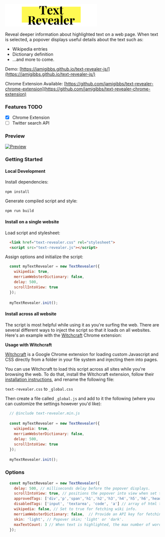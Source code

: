 <img src="logo.png" alt="Text Revealer" width="300"/>

Reveal deeper information about highlighted text on a web page. When text is selected, a popover displays useful details about the text such as:

- Wikipedia entries
- Dictionary definition
- ...and more to come.

Demo: [https://jamigibbs.github.io/text-revealer-js/](https://jamigibbs.github.io/text-revealer-js/)

Chrome Extension Available: [https://github.com/jamigibbs/text-revealer-chrome-extension](https://github.com/jamigibbs/text-revealer-chrome-extension)

### Features TODO

- [X] Chrome Extension
- [ ] Twitter search API

### Preview

[<img src="preview.gif" alt="Preview" />](https://jamigibbs.github.io/text-revealer-js/)

### Getting Started

#### Local Development

Install dependencies:

`npm install`

Generate compiled script and style:

`npm run build`

#### Install on a single website

Load script and stylesheet:

```html
  <link href="text-revealer.css" rel="stylesheet">
  <script src="text-revealer.js"></script>
```

Assign options and initialize the script:

```js
  const myTextRevealer = new TextRevealer({ 
    wikipedia: true,
    merriamWebsterDictionary: false,
    delay: 500,
    scrollIntoView: true
  });

  myTextRevealer.init();
```

#### Install across all website

The script is most helpful while using it as you're surfing the web. There are several different ways to inject the script so that it loads on all websites. Here's an example with the [Witchcraft](https://luciopaiva.com/witchcraft/) Chrome extension:

**Usage with Witchcraft**

[Witchcraft](https://luciopaiva.com/witchcraft/) is a Google Chrome extension for loading custom Javascript and CSS directly from a folder in your file system and injecting them into pages.

You can use Witchcraft to load this script across all sites while you're browsing the web. To do that, install the Witchcraft extension, follow their [installation instructions](https://luciopaiva.com/witchcraft/how-to-install.html), and rename the following file:

`text-revealer.css` to `_global.css`

Then create a file called `_global.js` and add to it the following (where you can customize the settings however you'd like):

```js
  // @include text-revealer.min.js

  const myTextRevealer = new TextRevealer({ 
    wikipedia: true,
    merriamWebsterDictionary: false,
    delay: 500,
    scrollIntoView: true
  });

  myTextRevealer.init();
```

### Options

```js
  const myTextRevealer = new TextRevealer({ 
    delay: 500, // milliseconds delay before the popover displays.
    scrollIntoView: true, // positions the popover into view when set to true.
    approvedTags: ['div','p','span','h1','h2','h3','h4','h5','h6','header','li','pre','b','strong'] // array of html tags.
    disabledTags: ['input', 'textarea', 'code', 'a'] // array of html tags.
    wikipedia: false, // Set to true for fetching wiki info.
    merriamWebsterDictionary: false,  // Provide an API key for fetching dictionary info; https://dictionaryapi.com/
    skin: 'light', // Popover skin; 'light' or 'dark'.
    maxTextCount: 3 // When text is highlighted, the max number of words allowed.
  });
```
